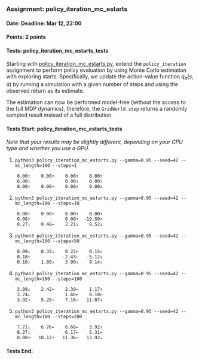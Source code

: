 ### Assignment: policy_iteration_mc_estarts
#### Date: Deadline: Mar 12, 22:00
#### Points: 2 points
#### Tests: policy_iteration_mc_estarts_tests

Starting with [policy_iteration_mc_estarts.py](https://github.com/ufal/npfl139/tree/master/labs/02/policy_iteration_mc_estarts.py),
extend the `policy_iteration` assignment to perform policy evaluation
by using Monte Carlo estimation with exploring starts. Specifically,
we update the action-value function $q_\pi(s, a)$ by running a
simulation with a given number of steps and using the observed return
as its estimate.

The estimation can now be performed model-free (without the access to the full
MDP dynamics), therefore, the `GridWorld.step` returns a randomly sampled
result instead of a full distribution.

#### Tests Start: policy_iteration_mc_estarts_tests
_Note that your results may be slightly different, depending on your CPU type and whether you use a GPU._

1. `python3 policy_iteration_mc_estarts.py --gamma=0.95 --seed=42 --mc_length=100 --steps=1`
```
    0.00↑    0.00↑    0.00↑    0.00↑
    0.00↑             0.00↑    0.00↑
    0.00↑    0.00→    0.00↑    0.00↓
```

2. `python3 policy_iteration_mc_estarts.py --gamma=0.95 --seed=42 --mc_length=100 --steps=10`
```
    0.00↑    0.00↑    0.00↑    0.00↑
    0.00↑             0.00↑  -19.50↑
    0.27↓    0.48←    2.21↓    8.52↓
```

3. `python3 policy_iteration_mc_estarts.py --gamma=0.95 --seed=42 --mc_length=100 --steps=50`
```
    0.09↓    0.32↓    0.22←    0.15↑
    0.18↑            -2.43←   -5.12↓
    0.18↓    1.80↓    3.90↓    9.14↓
```

4. `python3 policy_iteration_mc_estarts.py --gamma=0.95 --seed=42 --mc_length=100 --steps=100`
```
    3.09↓    2.42←    2.39←    1.17↑
    3.74↓             1.66←    0.18←
    3.92→    5.28→    7.16→   11.07↓
```

5. `python3 policy_iteration_mc_estarts.py --gamma=0.95 --seed=42 --mc_length=100 --steps=200`
```
    7.71↓    6.76←    6.66←    3.92↑
    8.27↓             6.17←    5.31←
    8.88→   10.12→   11.36→   13.92↓
```
#### Tests End:

